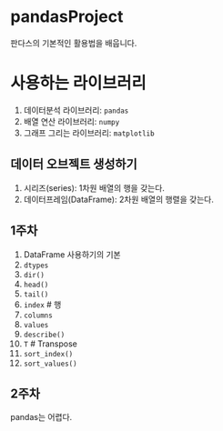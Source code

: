 # pandasProject
판다스의 기본적인 활용법을 배웁니다.

# 사용하는 라이브러리
1. 데이터분석 라이브러리: `pandas`
2. 배열 연산 라이브러리: `numpy`
3. 그래프 그리는 라이브러리: `matplotlib`

## 데이터 오브젝트 생성하기
1. 시리즈(series): 1차원 배열의 행을 갖는다.
2. 데이터프레임(DataFrame): 2차원 배열의 행렬을 갖는다.

## 1주차
1. DataFrame 사용하기의 기본
2. `dtypes`
3. `dir()`
4. `head()`
5. `tail()`
6. `index`  # 행
7. `columns`
8. `values`
9. `describe()`
10. `T` # Transpose
11. `sort_index()`
12. `sort_values()`

## 2주차
pandas는 어렵다.
